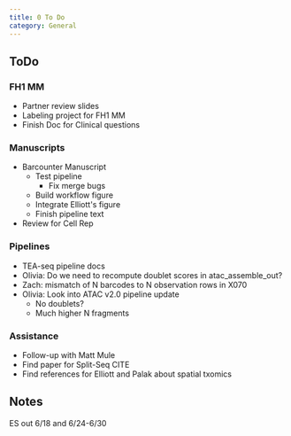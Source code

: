 ```yaml
---
title: 0 To Do 
category: General
---
```


## ToDo

### FH1 MM
- Partner review slides
- Labeling project for FH1 MM
- Finish Doc for Clinical questions

### Manuscripts
- Barcounter Manuscript
  - Test pipeline
    - Fix merge bugs
  - Build workflow figure
  - Integrate Elliott's figure
  - Finish pipeline text
- Review for Cell Rep

### Pipelines
- TEA-seq pipeline docs
- Olivia: Do we need to recompute doublet scores in atac_assemble_out?
- Zach: mismatch of N barcodes to N observation rows in X070
- Olivia: Look into ATAC v2.0 pipeline update
  - No doublets?
  - Much higher N fragments

### Assistance
- Follow-up with Matt Mule
- Find paper for Split-Seq CITE
- Find references for Elliott and Palak about spatial txomics


## Notes

ES out 6/18 and 6/24-6/30

